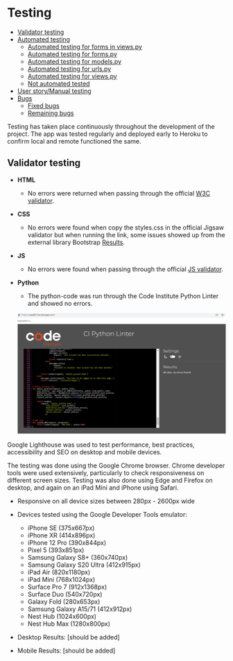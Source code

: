 # Testing
  * [Validator testing](#validator-testing)
  * [Automated testing](#automated-testing)
    * [Automated testing for forms in views.py](#automated-testing-for-forms-in-viewspy)
    * [Automated testing for forms.py](#automated-testing-for-formspy)
    * [Automated testing for models.py](#automated-testing-for-modelspy)
    * [Automated testing for urls.py](#automated-testing-for-urlspy)
    * [Automated testing for views.py](#automated-testing-for-viewspy)
    * [Not automated tested](#not-automated-tested)
  * [User story/Manual testing](#user-storymanual-testing)
  * [Bugs](#bugs)
    * [Fixed bugs](#fixed-bugs)
    * [Remaining bugs](#remaining-bugs)

Testing has taken place continuously throughout the development of the project. The app was tested regularly and deployed early to Heroku to confirm local and remote functioned the same.

## Validator testing

- __HTML__
  - No errors were returned when passing through the official [W3C validator](https://validator.w3.org/nu/?doc=https%3A%2F%2Fdigital-patient-807175a8312b.herokuapp.com%2F).

- __CSS__
  - No errors were found when copy the styles.css in the official Jigsaw validator but when running the link, some issues showed up from the external library Bootstrap [Results](https://jigsaw.w3.org/css-validator/validator?uri=https%3A%2F%2Fdigital-patient-807175a8312b.herokuapp.com%2F&profile=css3svg&usermedium=all&warning=1&vextwarning=&lang=de).

- __JS__
  - No errors were found when passing through the official [JS validator](https://jshint.com/).

- __Python__
  - The python-code was run through the Code Institute Python Linter and showed no errors.

  ![PEP8 Validator](static/media/readme/pep8-validator.PNG)

Google Lighthouse was used to test performance, best practices, accessibility and SEO on desktop and mobile devices.

The testing was done using the Google Chrome browser. Chrome developer tools were used extensively, particularly to check responsiveness on different screen sizes. Testing was also done using Edge and Firefox on desktop, and again on an iPad Mini and iPhone using Safari.

- Responsive on all device sizes between 280px - 2600px wide
- Devices tested using the Google Developer Tools emulator:
  - iPhone SE (375x667px)
  - iPhone XR (414x896px)
  - iPhone 12 Pro (390x844px)
  - Pixel 5 (393x851px)
  - Samsung Galaxy S8+ (360x740px)
  - Samsung Galaxy S20 Ultra (412x915px)
  - iPad Air (820x1180px)
  - iPad Mini (768x1024px)
  - Surface Pro 7 (912x1368px)
  - Surface Duo (540x720px)
  - Galaxy Fold (280x653px)
  - Samsung Galaxy A15/71 (412x912px)
  - Nest Hub (1024x600px)
  - Nest Hub Max (1280x800px)

- Desktop Results: [should be added]
- Mobile Results: [should be added]
